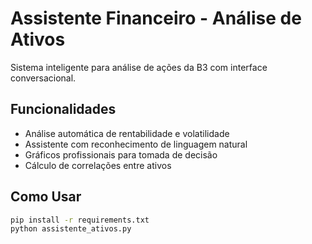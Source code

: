 # Assistente Financeiro - Análise de Ativos

Sistema inteligente para análise de ações da B3 com interface conversacional.

## Funcionalidades

- Análise automática de rentabilidade e volatilidade
- Assistente com reconhecimento de linguagem natural
- Gráficos profissionais para tomada de decisão
- Cálculo de correlações entre ativos

## Como Usar

```bash
pip install -r requirements.txt
python assistente_ativos.py
```
